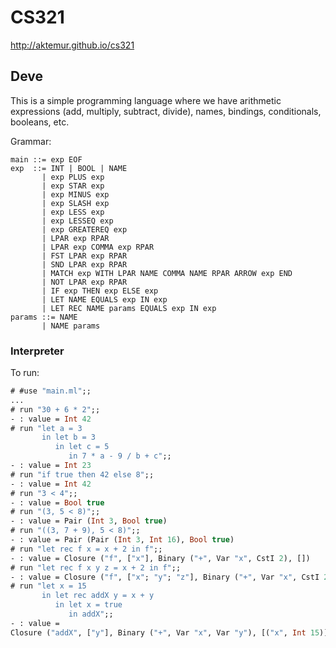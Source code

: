 # CS321

<http://aktemur.github.io/cs321>

## Deve

This is a simple programming language
where we have arithmetic expressions (add, multiply, subtract, divide),
names, bindings, conditionals, booleans, etc.

Grammar:

```
main ::= exp EOF
exp  ::= INT | BOOL | NAME
       | exp PLUS exp
       | exp STAR exp
       | exp MINUS exp
       | exp SLASH exp
       | exp LESS exp
       | exp LESSEQ exp
       | exp GREATEREQ exp
       | LPAR exp RPAR
       | LPAR exp COMMA exp RPAR
       | FST LPAR exp RPAR
       | SND LPAR exp RPAR
       | MATCH exp WITH LPAR NAME COMMA NAME RPAR ARROW exp END
       | NOT LPAR exp RPAR
       | IF exp THEN exp ELSE exp
       | LET NAME EQUALS exp IN exp
       | LET REC NAME params EQUALS exp IN exp
params ::= NAME
       | NAME params
```

### Interpreter

To run:

```ocaml
# #use "main.ml";;
...
# run "30 + 6 * 2";;
- : value = Int 42
# run "let a = 3
       in let b = 3
          in let c = 5
             in 7 * a - 9 / b + c";;
- : value = Int 23
# run "if true then 42 else 8";;
- : value = Int 42
# run "3 < 4";;
- : value = Bool true
# run "(3, 5 < 8)";;
- : value = Pair (Int 3, Bool true)
# run "((3, 7 + 9), 5 < 8)";;
- : value = Pair (Pair (Int 3, Int 16), Bool true)
# run "let rec f x = x + 2 in f";;
- : value = Closure ("f", ["x"], Binary ("+", Var "x", CstI 2), [])
# run "let rec f x y z = x + 2 in f";;
- : value = Closure ("f", ["x"; "y"; "z"], Binary ("+", Var "x", CstI 2), [])
# run "let x = 15
       in let rec addX y = x + y
          in let x = true
             in addX";;
- : value =
Closure ("addX", ["y"], Binary ("+", Var "x", Var "y"), [("x", Int 15)])
```
